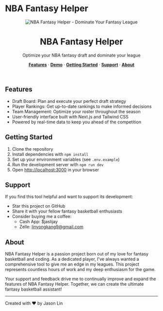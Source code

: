 # NBA Fantasy Helper

<p align="center">
  <img alt="NBA Fantasy Helper - Dominate Your Fantasy League">
</p>

<h1 align="center">NBA Fantasy Helper</h1>

<p align="center">
 Optimize your NBA fantasy draft and dominate your league
</p>

<p align="center">
  <a href="#features"><strong>Features</strong></a> ·
  <a href="#demo"><strong>Demo</strong></a> ·
  <a href="#getting-started"><strong>Getting Started</strong></a> ·
  <a href="#support"><strong>Support</strong></a> ·
  <a href="#about"><strong>About</strong></a>
</p>
<br/>

## Features

- Draft Board: Plan and execute your perfect draft strategy
- Player Rankings: Get up-to-date rankings to make informed decisions
- Team Management: Optimize your roster throughout the season
- User-friendly interface built with Next.js and Tailwind CSS
- Powered by real-time data to keep you ahead of the competition

## Getting Started

1. Clone the repository
2. Install dependencies with `npm install`
3. Set up your environment variables (see `.env.example`)
4. Run the development server with `npm run dev`
5. Open [http://localhost:3000](http://localhost:3000) in your browser

## Support

If you find this tool helpful and want to support its development:

- Star this project on GitHub
- Share it with your fellow fantasy basketball enthusiasts
- Consider buying me a coffee:
  - Cash App: $jaslijay
  - Zelle: linyongkang9@gmail.com

## About

NBA Fantasy Helper is a passion project born out of my love for fantasy basketball and coding. As a dedicated player, I've always wanted a comprehensive tool to give me an edge in my leagues. This project represents countless hours of work and my deep enthusiasm for the game.

Your support and feedback drive me to continually improve and expand the features of NBA Fantasy Helper. Together, we can create the ultimate fantasy basketball assistant!

---

Created with ❤️ by Jason Lin 

